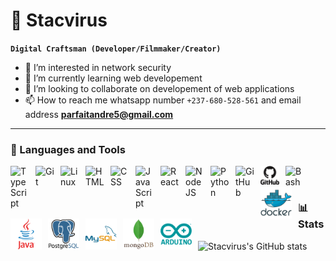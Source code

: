 # 👋 Stacvirus
  
**`Digital Craftsman (Developer/Filmmaker/Creator)`**

- 👀 I’m interested in network security
- 🌱 I’m currently learning web developement
- 💞️ I’m looking to collaborate on developement of web applications
- 📫 How to reach me whatsapp number `+237-680-528-561` and email address **parfaitandre5@gmail.com** 

---

### 🧰 Languages and Tools

<img align="left" alt="TypeScript" width="30px" style="padding-right:10px;" src="https://cdn.jsdelivr.net/gh/devicons/devicon/icons/typescript/typescript-plain.svg" />
<img align="left" alt="Git" width="30px" style="padding-right:10px;" src="https://cdn.jsdelivr.net/gh/devicons/devicon/icons/git/git-original.svg" />
<img align="left" alt="Linux" width="30px" style="padding-right:10px;" src="https://cdn.jsdelivr.net/gh/devicons/devicon/icons/linux/linux-original.svg" />
<img align="left" alt="HTML" width="30px" style="padding-right:10px;" src="https://cdn.jsdelivr.net/gh/devicons/devicon/icons/html5/html5-plain.svg" />
<img align="left" alt="CSS" width="30px" style="padding-right:10px;" src="https://cdn.jsdelivr.net/gh/devicons/devicon/icons/css3/css3-plain.svg" />
<img align="left" alt="JavaScript" width="30px" style="padding-right:10px;" src="https://cdn.jsdelivr.net/gh/devicons/devicon/icons/javascript/javascript-plain.svg" />
<img align="left" alt="React" width="30px" style="padding-right:10px;" src="https://cdn.jsdelivr.net/gh/devicons/devicon/icons/react/react-original.svg" />
<img align="left" alt="NodeJS" width="30px" style="padding-right:10px;" src="https://cdn.jsdelivr.net/gh/devicons/devicon/icons/nodejs/nodejs-original.svg" />
<img align="left" alt="Python" width="30px" style="padding-right:10px;" src="https://cdn.jsdelivr.net/gh/devicons/devicon/icons/python/python-plain.svg" />
<img align="left" alt="GitHub" width="30px" style="padding-right:10px;" src="https://cdn.jsdelivr.net/gh/devicons/devicon/icons/github/github-original.svg" />
<img align="left" alt="GitHub" width="30px" style="padding-right:10px;" src="https://github.com/devicons/devicon/blob/master/icons/github/github-original-wordmark.svg" />
<img align="left" alt="Bash" width="30px" style="padding-right:10px;" src="https://cdn.jsdelivr.net/gh/devicons/devicon/icons/bash/bash-original.svg" />
<img align="left" alt="docker" width="50px" style="padding-right:10px;" src="https://github.com/devicons/devicon/blob/master/icons/docker/docker-original-wordmark.svg" />
<img align="left" alt="java" width="50px" style="padding-right:10px;" src="https://github.com/devicons/devicon/blob/master/icons/java/java-original-wordmark.svg" />
<img align="left" alt="postgresql" width="50px" style="padding-right:10px;" src="https://github.com/devicons/devicon/blob/master/icons/postgresql/postgresql-original-wordmark.svg" />
<img align="left" alt="mysql" width="50px" style="padding-right:10px;" src="https://github.com/devicons/devicon/blob/master/icons/mysql/mysql-original-wordmark.svg" />
<img align="left" alt="moongodb" width="50px" style="padding-right:10px;" src="https://github.com/devicons/devicon/blob/master/icons/mongodb/mongodb-original-wordmark.svg" />
<img align="left" alt="arduino" width="50px" style="padding-right:10px;" src="https://github.com/devicons/devicon/blob/master/icons/arduino/arduino-original-wordmark.svg" />
<br />

#

### 📊 Stats

![Stacvirus's GitHub stats](https://github-readme-stats.vercel.app/api?username=stacvirus&show_icons=true&theme=gruvbox)

<!-- ![GitHub Streak](https://streak-stats.demolab.com?user=ForrestKnight&theme=gruvbox&border_radius=4.5) -->

#
<!---
Stacvirus/Stacvirus is a ✨ special ✨ repository because its `README.md` (this file) appears on your GitHub profile.
You can click the Preview link to take a look at your changes.
--->
